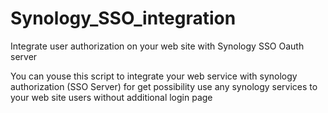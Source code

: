 # Synology_SSO_integration
Integrate user authorization on your web site with Synology SSO Oauth server

You can youse this script to integrate your web service with synology authorization (SSO Server)
for get possibility use any synology services to your web site users without additional login page
